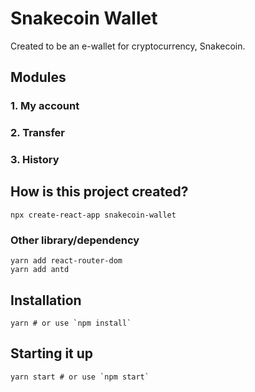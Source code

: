 # Snakecoin Wallet
Created to be an e-wallet for cryptocurrency, Snakecoin.

## Modules
### 1. My account

### 2. Transfer

### 3. History

## How is this project created?
    npx create-react-app snakecoin-wallet

### Other library/dependency
    yarn add react-router-dom
    yarn add antd

## Installation
    yarn # or use `npm install`

## Starting it up
    yarn start # or use `npm start`
